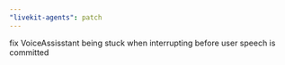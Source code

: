 ```yaml
---
"livekit-agents": patch
---
```


fix VoiceAssisstant being stuck when interrupting before user speech is committed
